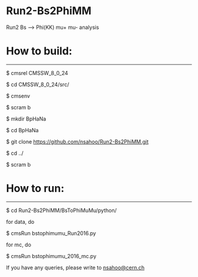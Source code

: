 # Run2-Bs2PhiMM
Run2 Bs --> Phi(KK) mu+ mu- analysis

# How to build:
-------------
$ cmsrel CMSSW_8_0_24

$ cd CMSSW_8_0_24/src/

$ cmsenv

$ scram b

$ mkdir BpHaNa

$ cd BpHaNa

$ git clone https://github.com/nsahoo/Run2-Bs2PhiMM.git

$ cd ../

$ scram b 


# How to run:
-----------
$ cd Run2-Bs2PhiMM/BsToPhiMuMu/python/

for data, do

$ cmsRun bstophimumu_Run2016.py

for mc, do

$ cmsRun bstophimumu_2016_mc.py


If you have any queries, please write to nsahoo@cern.ch
